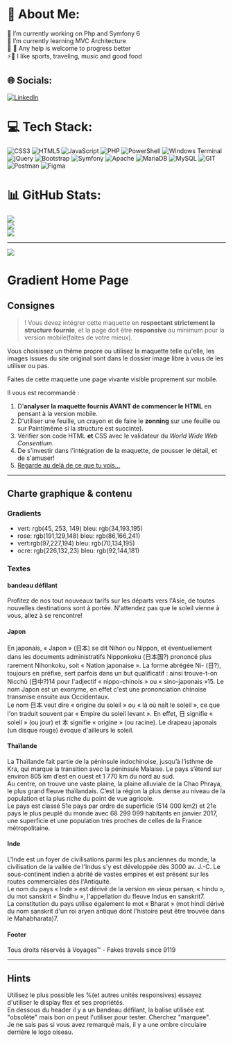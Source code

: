 # 💫 About Me:
🔭 I’m currently working on Php and Symfony 6<br>🌱 I’m currently learning MVC Architecture<br>👯 🤝 Any help is welcome to progress better<br>⚡💬 I like sports, traveling, music and good food<br> 


## 🌐 Socials:
[![LinkedIn](https://img.shields.io/badge/LinkedIn-%230077B5.svg?logo=linkedin&logoColor=white)](https://linkedin.com/in/https://www.linkedin.com/in/michel-h-47b3641b0) 

# 💻 Tech Stack:
![CSS3](https://img.shields.io/badge/css3-%231572B6.svg?style=for-the-badge&logo=css3&logoColor=white) ![HTML5](https://img.shields.io/badge/html5-%23E34F26.svg?style=for-the-badge&logo=html5&logoColor=white) ![JavaScript](https://img.shields.io/badge/javascript-%23323330.svg?style=for-the-badge&logo=javascript&logoColor=%23F7DF1E) ![PHP](https://img.shields.io/badge/php-%23777BB4.svg?style=for-the-badge&logo=php&logoColor=white) ![PowerShell](https://img.shields.io/badge/PowerShell-%235391FE.svg?style=for-the-badge&logo=powershell&logoColor=white) ![Windows Terminal](https://img.shields.io/badge/Windows%20Terminal-%234D4D4D.svg?style=for-the-badge&logo=windows-terminal&logoColor=white) ![jQuery](https://img.shields.io/badge/jquery-%230769AD.svg?style=for-the-badge&logo=jquery&logoColor=white) ![Bootstrap](https://img.shields.io/badge/bootstrap-%238511FA.svg?style=for-the-badge&logo=bootstrap&logoColor=white) ![Symfony](https://img.shields.io/badge/symfony-%23000000.svg?style=for-the-badge&logo=symfony&logoColor=white) ![Apache](https://img.shields.io/badge/apache-%23D42029.svg?style=for-the-badge&logo=apache&logoColor=white) ![MariaDB](https://img.shields.io/badge/MariaDB-003545?style=for-the-badge&logo=mariadb&logoColor=white) ![MySQL](https://img.shields.io/badge/mysql-%2300000f.svg?style=for-the-badge&logo=mysql&logoColor=white) ![GIT](https://img.shields.io/badge/Git-fc6d26?style=for-the-badge&logo=git&logoColor=white) ![Postman](https://img.shields.io/badge/Postman-FF6C37?style=for-the-badge&logo=postman&logoColor=white) ![Figma](https://img.shields.io/badge/figma-%23F24E1E.svg?style=for-the-badge&logo=figma&logoColor=white)
# 📊 GitHub Stats:
![](https://github-readme-stats.vercel.app/api?username=HengMichel&theme=dark&hide_border=false&include_all_commits=true&count_private=true)<br/>
![](https://github-readme-streak-stats.herokuapp.com/?user=HengMichel&theme=dark&hide_border=false)<br/>
![](https://github-readme-stats.vercel.app/api/top-langs/?username=HengMichel&theme=dark&hide_border=false&include_all_commits=true&count_private=true&layout=compact)

---
[![](https://visitcount.itsvg.in/api?id=HengMichel&icon=0&color=0)](https://visitcount.itsvg.in)

<!-- Proudly created with GPRM ( https://gprm.itsvg.in ) -->


# Gradient Home Page

## Consignes
>! Vous devez intégrer cette maquette en __respectant strictement la structure fournie__, et la page doit être __responsive__ au minimum pour la version mobile(faites de votre mieux).  

Vous choisissez un thême propre ou utilisez la maquette telle qu'elle, les images issues du site original sont dans le dossier image libre à vous de les utiliser ou pas.  

Faites de cette maquette une page vivante visible proprement sur mobile.  

Il vous est recommandé :
1. D'__analyser la maquette fournis AVANT de commencer le HTML__ en pensant à la version mobile.
2. D'utiliser une feuille, un crayon et de faire le __zonning__ sur une feuille ou sur Paint(même si la structure est succinte).
3. Vérifier son code HTML __et__ CSS avec le validateur du *World Wide Web Consentium*.
4. De s'investir dans l'intégration de la maquette, de pousser le détail, et de s'amuser!
5. [Regarde au delà de ce que tu vois...](https://www.dailymotion.com/video/x2fyeo)

-----------------------------
## Charte graphique & contenu

### Gradients
- vert: rgb(45, 253, 149) bleu: rgb(34,193,195)
- rose: rgb(191,129,148) bleu: rgb(86,166,241)
- vert:rgb(97,227,194) bleu:  rgb(70,134,195)
- ocre: rgb(226,132,23) bleu: rgb(92,144,181)

### Textes
#### bandeau défilant

Profitez de nos tout nouveaux tarifs sur les départs vers l'Asie, de toutes nouvelles destinations sont à portée. N'attendez pas que le soleil vienne à vous, allez à se rencontre!

#### Japon
En japonais, « Japon » (日本) se dit Nihon ou Nippon, et éventuellement dans les documents administratifs Nipponkoku (日本国?) prononcé plus rarement Nihonkoku, soit « Nation japonaise ». La forme abrégée Ni- (日?), toujours en préfixe, sert parfois dans un but qualificatif : ainsi trouve-t-on Nicchū (日中?)14 pour l'adjectif « nippo-chinois » ou « sino-japonais »15. Le nom Japon est un exonyme, en effet c'est une prononciation chinoise transmise ensuite aux Occidentaux.  
Le nom 日本 veut dire « origine du soleil » ou « là où naît le soleil », ce que l'on traduit souvent par « Empire du soleil levant ». En effet, 日 signifie « soleil » (ou jour) et 本 signifie « origine » (ou racine). Le drapeau japonais (un disque rouge) évoque d'ailleurs le soleil. 

#### Thaïlande
La Thaïlande fait partie de la péninsule indochinoise, jusqu’à l’isthme de Kra, qui marque la transition avec la péninsule Malaise. Le pays s’étend sur environ 805 km d’est en ouest et 1 770 km du nord au sud.  
Au centre, on trouve une vaste plaine, la plaine alluviale de la Chao Phraya, le plus grand fleuve thaïlandais. C’est la région la plus dense au niveau de la population et la plus riche du point de vue agricole.  
Le pays est classé 51e pays par ordre de superficie (514 000 km2) et 21e pays le plus peuplé du monde avec 68 299 099 habitants en janvier 2017, une superficie et une population très proches de celles de la France métropolitaine.

#### Inde
L'Inde est un foyer de civilisations parmi les plus anciennes du monde, la civilisation de la vallée de l'Indus s'y est développée dès 3000 av. J.-C. Le sous-continent indien a abrité de vastes empires et est présent sur les routes commerciales dès l'Antiquité.  
Le nom du pays « Inde » est dérivé de la version en vieux persan, « hindu », du mot sanskrit « Sindhu », l'appellation du fleuve Indus en sanskrit7.  
La constitution du pays utilise également le mot « Bharat » (mot hindi dérivé du nom sanskrit d'un roi aryen antique dont l'histoire peut être trouvée dans le Mahabharata)7.
#### Footer
Tous droits réservés à Voyages™ - Fakes travels since 9119

-----------------------------
## Hints
Utilisez le plus possible les %(et autres unités responsives) essayez d'utiliser le display flex et ses propriétés.  
En dessous du header il y a un bandeau défilant, la balise utilisée est "obsolète" mais bon on peut l'utiliser pour tester. Cherchez "marquee".   
Je ne sais pas si vous avez remarqué mais, il y a une ombre circulaire derrière le logo oiseau.  
